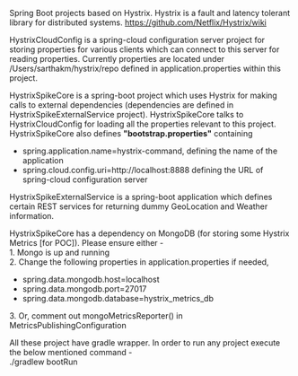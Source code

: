 Spring Boot projects based on Hystrix. Hystrix is a fault and latency tolerant library for distributed systems. https://github.com/Netflix/Hystrix/wiki

HystrixCloudConfig is a spring-cloud configuration server project for storing properties for various clients which can connect to this server for reading properties. Currently properties are located under /Users/sarthakm/hystrix/repo defined in application.properties within this project.

HystrixSpikeCore is a spring-boot project which uses Hystrix for making calls to external dependencies (dependencies are defined in HystrixSpikeExternalService project).
HystrixSpikeCore talks to HystrixCloudConfig for loading all the properties relevant to this project. HystrixSpikeCore also defines <b>"bootstrap.properties"</b> containing
<ul>
<li>spring.application.name=hystrix-command, defining the name of the application</li> <li>spring.cloud.config.uri=http://localhost:8888 defining the URL of spring-cloud configuration server</li>
</ul>

HystrixSpikeExternalService is a spring-boot application which defines certain REST services for returning dummy GeoLocation and Weather information.

HystrixSpikeCore has a dependency on MongoDB (for storing some Hystrix Metrics [for POC]). Please ensure either - <br />
    1. Mongo is up and running <br />
    2. Change the following properties in application.properties if needed, <br />
        <ul><li>
        spring.data.mongodb.host=localhost </li>
        <li>spring.data.mongodb.port=27017 </li>
        <li>spring.data.mongodb.database=hystrix_metrics_db </li></ul>
    3.  Or, comment out mongoMetricsReporter() in MetricsPublishingConfiguration <br />

All these project have gradle wrapper. In order to run any project execute the below mentioned command - <br/>
      ./gradlew bootRun
